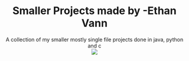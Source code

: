 <h1 align="center">
	Smaller Projects made by -Ethan Vann
</h1>

<div align="center">	
	A collection of my smaller mostly single file projects done in java, python and c
</div>

<div align="center">
	<img src="https://github.com/Ethan-Vann/gitProject/blob/master/icons/java.png>
	<img src="https://github.com/Ethan-Vann/gitProject/blob/master/icons/c.png>
	<img src="https://github.com/Ethan-Vann/gitProject/blob/master/icons/python.png>
</div>

